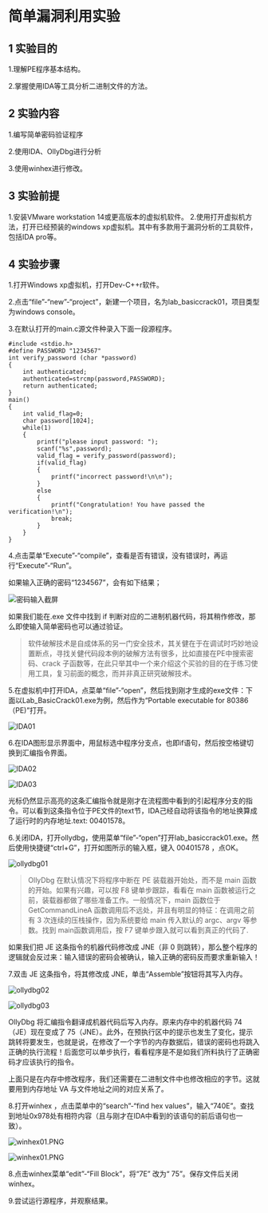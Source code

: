 # 简单漏洞利用实验

## 1 实验目的

1.理解PE程序基本结构。

2.掌握使用IDA等工具分析二进制文件的方法。


## 2 实验内容

1.编写简单密码验证程序

2.使用IDA、OllyDbg进行分析

3.使用winhex进行修改。


## 3 实验前提

1.安装VMware workstation 14或更高版本的虚拟机软件。
2.使用打开虚拟机方法，打开已经预装的windows xp虚拟机。其中有多款用于漏洞分析的工具软件，包括IDA pro等。


## 4 实验步骤

1.打开Windows xp虚拟机，打开Dev-C++r软件。

2.点击“file”-“new”-“project”，新建一个项目，名为lab_basiccrack01，项目类型为windows console。

3.在默认打开的main.c源文件种录入下面一段源程序。
```
#include <stdio.h>
#define PASSWORD "1234567"
int verify_password (char *password)
{
    int authenticated;
    authenticated=strcmp(password,PASSWORD);
    return authenticated;
}
main()
{
    int valid_flag=0;
    char password[1024];
    while(1)
    {
        printf("please input password: ");
        scanf("%s",password);
        valid_flag = verify_password(password);
        if(valid_flag)
        {
            printf("incorrect password!\n\n");
        }
        else
        {
            printf("Congratulation! You have passed the verification!\n");
            break;
        }
    }
}
```

4.点击菜单“Execute”-“compile”，查看是否有错误，没有错误时，再运行“Execute”-“Run”。

如果输入正确的密码“1234567”，会有如下结果；

![密码输入截屏](images\lab_0day\01\密码输入截屏.PNG)

如果我们能在.exe 文件中找到 if 判断对应的二进制机器代码，将其稍作修改，那么即使输入简单密码也可以通过验证。

> 软件破解技术是自成体系的另一门安全技术，其关健在于在调试时巧妙地设置断点，寻找关健代码段本例的破解方法有很多，比如直接在PE中搜索密码、crack 子函数等，在此只举其中一个来介绍这个买验的目的在于练习使用工具，复习前面的概念，而并非真正研究破解技术。


5.在虚拟机中打开IDA，点菜单“file”-“open”，然后找到刚才生成的exe文件：下面以Lab_BasicCrack01.exe为例，然后作为“Portable executable for 80386（PE)”打开。

![IDA01](images\lab_0day\01\ida01.PNG)

6.在IDA图形显示界面中，用鼠标选中程序分支点，也即if语句，然后按空格键切换到汇编指令界面。

![IDA02](images\lab_0day\01\ida02.PNG)

![IDA03](images\lab_0day\01\ida03.PNG)

光标仍然显示高亮的这条汇编指令就是刚才在流程图中看到的引起程序分支的指令。可以看到这条指令位于PE文件的text节，IDA己经自动将该指令的地址换算成了运行时的内存地址.text: 00401578。

6.关闭IDA，打开ollydbg，使用菜单“file”-“open”打开lab_basiccrack01.exe。然后使用快捷键“ctrl+G”，打开如图所示的输入框，键入 00401578 ，点OK。

![ollydbg01](images\lab_0day\01\ollydbg01.PNG)


> OllyDbg 在默认情况下将程序中断在 PE 装载器开始处，而不是 main 函数的开始。如果有兴趣，可以按 F8 键单步跟踪，看看在 main 函数被运行之前，装载器都做了哪些准备工作。一般情况下，main 函数位于 GetCommandLineA 函数调用后不远处，并且有明显的特征：在调用之前有 3 次连续的压栈操作，因为系统要给 main 传入默认的 argc、argv 等参数。找到 main函数调用后，按 F7 键单步跟入就可以看到真正的代码了.

如果我们把 JE 这条指令的机器代码修改成 JNE（非 0 则跳转），那么整个程序的逻辑就会反过来：输入错误的密码会被确认，输入正确的密码反而要求重新输入！

7.双击 JE 这条指令，将其修改成 JNE，单击“Assemble”按钮将其写入内存。

![ollydbg02](images\lab_0day\01\ollydbg02.PNG)

![ollydbg03](images\lab_0day\01\ollydbg03.PNG)

OllyDbg 将汇编指令翻译成机器代码后写入内存。原来内存中的机器代码 74（JE）现在变成了 75（JNE）。此外，在预执行区中的提示也发生了变化，提示跳转将要发生，也就是说，在修改了一个字节的内存数据后，错误的密码也将跳入正确的执行流程！后面您可以单步执行，看看程序是不是如我们所料执行了正确密码才应该执行的指令。


上面只是在内存中修改程序，我们还需要在二进制文件中也修改相应的字节。这就要用到内存地址 VA 与文件地址之间的对应关系了。

8.打开winhex ，点击菜单中的“search”-“find hex values”，输入“740E”。查找到地址0x978处有相符内容（且与刚才在IDA中看到的该语句的前后语句也一致）。

![winhex01.PNG](images\lab_0day\01\winhex01.PNG)

![winhex01.PNG](images\lab_0day\01\winhex01.PNG)


8.点击winhex菜单“edit”-“Fill Block”，将“7E” 改为“ 75”。保存文件后关闭winhex。

9.尝试运行源程序，并观察结果。


